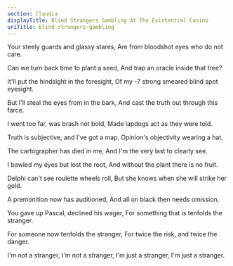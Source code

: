 ```yaml
---
section: Claudia
displayTitle: Blind Strangers Gambling At The Existential Casino
uriTitle: blind-strangers-gambling
---
```


Your steely guards and glassy stares,
Are from bloodshot eyes who do not care.

Can we turn back time to plant a seed,
And trap an oracle inside that tree?

It'll put the hindsight in the foresight,
Of my -7 strong smeared blind spot eyesight.

But I'll steal the eyes from in the bark,
And cast the truth out through this farce.

I went too far, was brash not bold,
Made lapdogs act as they were told.

Truth is subjective, and I've got a map,
Opinion's objectivity wearing a hat.

The cartographer has died in me,
And I'm the very last to clearly see.

I bawled my eyes but lost the root,
And without the plant there is no fruit.

Delphi can't see roulette wheels roll,
But she knows when she will strike her gold.

A premonition now has auditioned,
And all on black then needs omission.

You gave up Pascal, declined his wager,
For something that is tenfolds the stranger.

For someone now tenfolds the stranger,
For twice the risk, and twice the danger.

I'm not a stranger,
I'm not a stranger,
I'm just a stranger,
I'm just a stranger.